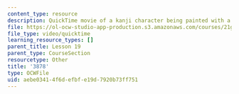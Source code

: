 ```yaml
---
content_type: resource
description: QuickTime movie of a kanji character being painted with a brush.
file: https://ol-ocw-studio-app-production.s3.amazonaws.com/courses/21g-504-japanese-iv-spring-2009/aebe03414f6defbfe19d7920b73ff751_3878.mov
file_type: video/quicktime
learning_resource_types: []
parent_title: Lesson 19
parent_type: CourseSection
resourcetype: Other
title: '3878'
type: OCWFile
uid: aebe0341-4f6d-efbf-e19d-7920b73ff751
---
```

